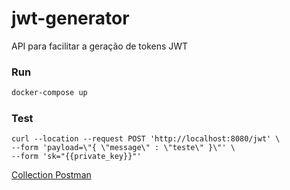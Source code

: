 # jwt-generator

API para facilitar a geração de tokens JWT

### Run
  ```dockerfile
  docker-compose up
  ```

### Test
  ```curl
curl --location --request POST 'http://localhost:8080/jwt' \
--form 'payload=\"{ \"message\" : \"teste\" }\"' \
--form 'sk="{{private_key}}"'
```

[Collection Postman](https://www.getpostman.com/collections/1a7b61a1c638d478e16a)